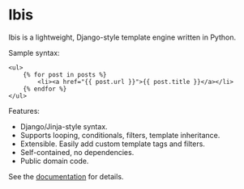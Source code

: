 
Ibis
====

Ibis is a lightweight, Django-style template engine written in Python.

Sample syntax:

    <ul>
        {% for post in posts %}
            <li><a href="{{ post.url }}">{{ post.title }}</a></li>
        {% endfor %}
    </ul>

Features:

* Django/Jinja-style syntax.
* Supports looping, conditionals, filters, template inheritance.
* Extensible. Easily add custom template tags and filters.
* Self-contained, no dependencies.
* Public domain code.

See the [documentation][docs] for details.

[docs]: http://mulholland.xyz/docs/ibis/
